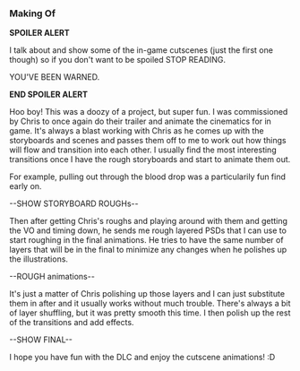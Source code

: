 ### Making Of  

**SPOILER ALERT**

I talk about and show some of the in-game cutscenes (just the first one though) so if you don't want to be spoiled STOP READING.  

YOU'VE BEEN WARNED.

**END SPOILER ALERT**


Hoo boy!  This was a doozy of a project, but super fun.  I was commissioned by Chris to once again do their trailer and animate the cinematics for in game.  It's always a blast working with Chris as he comes up with the storyboards and scenes and passes them off to me to work out how things will flow and transition into each other.  I usually find the most interesting transitions once I have the rough storyboards and start to animate them out.

For example, pulling out through the blood drop was a particularily fun find early on.

--SHOW STORYBOARD ROUGHs--

Then after getting Chris's roughs and playing around with them and getting the VO and timing down, he sends me rough layered PSDs that I can use to start roughing in the final animations.  He tries to have the same number of layers that will be in the final to minimize any changes when he polishes up the illustrations.

--ROUGH animations--

It's just a matter of Chris polishing up those layers and I can just substitute them in after and it usually works without much trouble.  There's always a bit of layer shuffling, but it was pretty smooth this time.  I then polish up the rest of the transitions and add effects.

--SHOW FINAL--

I hope you have fun with the DLC and enjoy the cutscene animations! :D